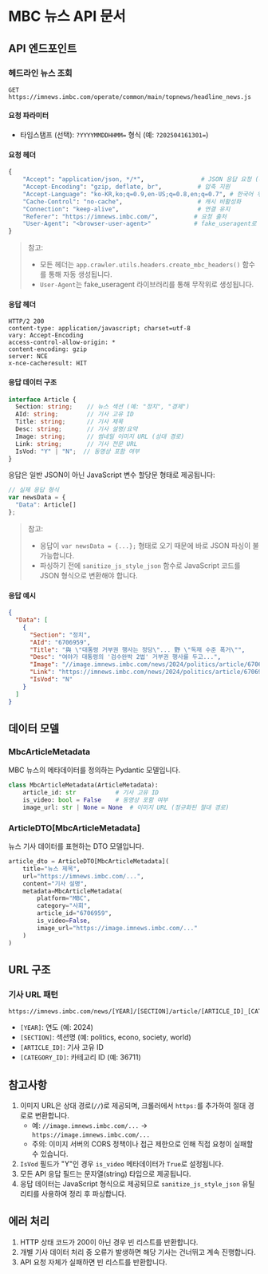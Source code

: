 # MBC 뉴스 API 문서

## API 엔드포인트

### 헤드라인 뉴스 조회

```
GET https://imnews.imbc.com/operate/common/main/topnews/headline_news.js
```

#### 요청 파라미터
- 타임스탬프 (선택): `?YYYYMMDDHHMM=` 형식 (예: `?202504161301=`)

#### 요청 헤더
```python
{
    "Accept": "application/json, */*",                # JSON 응답 요청 (다른 형식도 허용)
    "Accept-Encoding": "gzip, deflate, br",          # 압축 지원
    "Accept-Language": "ko-KR,ko;q=0.9,en-US;q=0.8,en;q=0.7", # 한국어 우선
    "Cache-Control": "no-cache",                     # 캐시 비활성화
    "Connection": "keep-alive",                      # 연결 유지
    "Referer": "https://imnews.imbc.com/",          # 요청 출처
    "User-Agent": "<browser-user-agent>"            # fake_useragent로 생성
}
```

> 참고: 
> - 모든 헤더는 `app.crawler.utils.headers.create_mbc_headers()` 함수를 통해 자동 생성됩니다.
> - `User-Agent`는 fake_useragent 라이브러리를 통해 무작위로 생성됩니다.

#### 응답 헤더
```http
HTTP/2 200
content-type: application/javascript; charset=utf-8
vary: Accept-Encoding
access-control-allow-origin: *
content-encoding: gzip
server: NCE
x-nce-cacheresult: HIT
```

#### 응답 데이터 구조

```typescript
interface Article {
  Section: string;    // 뉴스 섹션 (예: "정치", "경제")
  AId: string;        // 기사 고유 ID
  Title: string;      // 기사 제목
  Desc: string;       // 기사 설명/요약
  Image: string;      // 썸네일 이미지 URL (상대 경로)
  Link: string;       // 기사 전문 URL
  IsVod: "Y" | "N";  // 동영상 포함 여부
}
```

응답은 일반 JSON이 아닌 JavaScript 변수 할당문 형태로 제공됩니다:
```javascript
// 실제 응답 형식
var newsData = {
  "Data": Article[]
};
```

> 참고: 
> - 응답이 `var newsData = {...};` 형태로 오기 때문에 바로 JSON 파싱이 불가능합니다.
> - 파싱하기 전에 `sanitize_js_style_json` 함수로 JavaScript 코드를 JSON 형식으로 변환해야 합니다.

#### 응답 예시

```json
{
  "Data": [
    {
      "Section": "정치",
      "AId": "6706959",
      "Title": "與 \"대통령 거부권 행사는 정당\"... 野 \"독재 수준 폭거\"",
      "Desc": "여야가 대통령의 '검수완박 2법' 거부권 행사를 두고...",
      "Image": "//image.imnews.imbc.com/news/2024/politics/article/6706959_1.jpg",
      "Link": "https://imnews.imbc.com/news/2024/politics/article/6706959_36711.html",
      "IsVod": "N"
    }
  ]
}
```

## 데이터 모델

### MbcArticleMetadata

MBC 뉴스의 메타데이터를 정의하는 Pydantic 모델입니다.

```python
class MbcArticleMetadata(ArticleMetadata):
    article_id: str           # 기사 고유 ID
    is_video: bool = False    # 동영상 포함 여부
    image_url: str | None = None  # 이미지 URL (정규화된 절대 경로)
```

### ArticleDTO[MbcArticleMetadata]

뉴스 기사 데이터를 표현하는 DTO 모델입니다.

```python
article_dto = ArticleDTO[MbcArticleMetadata](
    title="뉴스 제목",
    url="https://imnews.imbc.com/...",
    content="기사 설명",
    metadata=MbcArticleMetadata(
        platform="MBC",
        category="사회",
        article_id="6706959",
        is_video=False,
        image_url="https://image.imnews.imbc.com/..."
    )
)
```

## URL 구조

### 기사 URL 패턴
```
https://imnews.imbc.com/news/[YEAR]/[SECTION]/article/[ARTICLE_ID]_[CATEGORY_ID].html
```

- `[YEAR]`: 연도 (예: 2024)
- `[SECTION]`: 섹션명 (예: politics, econo, society, world)
- `[ARTICLE_ID]`: 기사 고유 ID
- `[CATEGORY_ID]`: 카테고리 ID (예: 36711)

## 참고사항

1. 이미지 URL은 상대 경로(`//`)로 제공되며, 크롤러에서 `https:`를 추가하여 절대 경로로 변환합니다.
   - 예: `//image.imnews.imbc.com/...` → `https://image.imnews.imbc.com/...`
   - 주의: 이미지 서버의 CORS 정책이나 접근 제한으로 인해 직접 요청이 실패할 수 있습니다.
2. `IsVod` 필드가 "Y"인 경우 `is_video` 메타데이터가 `True`로 설정됩니다.
3. 모든 API 응답 필드는 문자열(string) 타입으로 제공됩니다.
4. 응답 데이터는 JavaScript 형식으로 제공되므로 `sanitize_js_style_json` 유틸리티를 사용하여 정리 후 파싱합니다.

## 에러 처리

1. HTTP 상태 코드가 200이 아닌 경우 빈 리스트를 반환합니다.
2. 개별 기사 데이터 처리 중 오류가 발생하면 해당 기사는 건너뛰고 계속 진행합니다.
3. API 요청 자체가 실패하면 빈 리스트를 반환합니다. 
